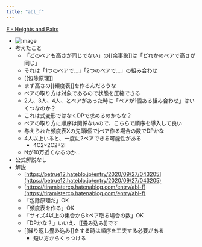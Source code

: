 ```yaml
---
title: "abl_f"
---
```


[F - Heights and Pairs](https://atcoder.jp/contests/abl/tasks/abl_f)
- ![image](https://gyazo.com/a6ccf80048638b04d410f8a8df2b7275/thumb/1000)
- 考えたこと
    - 「どのペアも高さが同じでない」の[[余事象]]は「どれかのペアで高さが同じ」
    - それは「1つのペアで…」「2つのペアで…」の組み合わせ
    - [[包除原理]]
    - まず高さの[[頻度表]]を作るんだろうな
    - ペアの取り方は対象であるので状態を圧縮できる
    - 2人、3人、4人、とペアがあった時に「ペアが1個ある組み合わせ」はいくつなのか？
    - これは式変形ではなくDPで求めるのかもな？
    - ペアの取り方に順序は関係ないので、こちらで順序を導入して良い
    - 与えられた頻度表Xの先頭i個でjペア作る場合の数でDPかな
    - 4人以上いると、一度に2ペアできる可能性がある
        - 4C2×2C2÷2!
    - Nが10万近くなるのか…
- 公式解説なし
- 解説
    - [https://betrue12.hateblo.jp/entry/2020/09/27/043205](https://betrue12.hateblo.jp/entry/2020/09/27/043205)
    - [https://tiramistercp.hatenablog.com/entry/abl-f](https://tiramistercp.hatenablog.com/entry/abl-f)
    - 「包除原理だ」OK
    - 「頻度表を作る」OK
    - 「サイズ4以上の集合からkペア取る場合の数」OK
    - 「DPかな？」いいえ、[[畳み込み]]です
    - [[繰り返し畳み込み]]をする時は順序を工夫する必要がある
        - 短い方からくっつける
